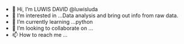 - 👋 Hi, I’m LUWIS DAVID @luwisluda
- 👀 I’m interested in ...Data analysis and bring out info from raw data.
- 🌱 I’m currently learning ...python 
- 💞️ I’m looking to collaborate on ...
- 📫 How to reach me ...

<!---
luwisluda/luwisluda is a ✨ special ✨ repository because its `README.md` (this file) appears on your GitHub profile.
You can click the Preview link to take a look at your changes.
--->
